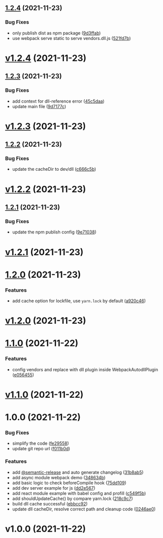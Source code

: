 ## [1.2.4](https://github.com/JimmyLv/webpack-autodll-plugin/compare/v1.2.3...v1.2.4) (2021-11-23)


### Bug Fixes

* only publish dist as npm package ([9d3ffab](https://github.com/JimmyLv/webpack-autodll-plugin/commit/9d3ffabf9c1aa4293b9c17f617681693f34153bc))
* use webpack serve static to serve vendors.dll.js ([521fd7b](https://github.com/JimmyLv/webpack-autodll-plugin/commit/521fd7b731f168ed420010d883d8ec72443c71a6))





# [v1.2.4](https://github.com/JimmyLv/webpack-autodll-plugin/compare/v1.2.3...v1.2.4) (2021-11-23)

## [1.2.3](https://github.com/JimmyLv/webpack-autodll-plugin/compare/v1.2.2...v1.2.3) (2021-11-23)


### Bug Fixes

* add context for dll-reference error ([45c5daa](https://github.com/JimmyLv/webpack-autodll-plugin/commit/45c5daa7dd88ebf2325267b4c0b845f4debaab1a))
* update main file ([9d7177c](https://github.com/JimmyLv/webpack-autodll-plugin/commit/9d7177c82e151c99aace3b0ee42348a0919f4807))





# [v1.2.3](https://github.com/JimmyLv/webpack-autodll-plugin/compare/v1.2.2...v1.2.3) (2021-11-23)

## [1.2.2](https://github.com/JimmyLv/webpack-autodll-plugin/compare/v1.2.1...v1.2.2) (2021-11-23)


### Bug Fixes

* update the cacheDir to dev/dll ([c666c5b](https://github.com/JimmyLv/webpack-autodll-plugin/commit/c666c5b44befa048963b59591e3aecd7e02aa841))





# [v1.2.2](https://github.com/JimmyLv/webpack-autodll-plugin/compare/v1.2.1...v1.2.2) (2021-11-23)

## [1.2.1](https://github.com/JimmyLv/webpack-autodll-plugin/compare/v1.2.0...v1.2.1) (2021-11-23)


### Bug Fixes

* update the npm publish config ([9e71038](https://github.com/JimmyLv/webpack-autodll-plugin/commit/9e71038a7bd9957b4d32107b77d6217658ad3a92))





# [v1.2.1](https://github.com/JimmyLv/webpack-autodll-plugin/compare/v1.2.0...v1.2.1) (2021-11-23)

# [1.2.0](https://github.com/JimmyLv/webpack-autodll-plugin/compare/v1.1.0...v1.2.0) (2021-11-23)


### Features

* add cache option for lockfile, use `yarn.lock` by default ([a920c46](https://github.com/JimmyLv/webpack-autodll-plugin/commit/a920c46d362848dd56513305b6900f7279367242))





# [v1.2.0](https://github.com/JimmyLv/webpack-autodll-plugin/compare/v1.1.0...v1.2.0) (2021-11-23)

# [1.1.0](https://github.com/JimmyLv/webpack-autodll-plugin/compare/v1.0.0...v1.1.0) (2021-11-22)


### Features

* config vendors and replace with dll plugin inside WebpackAutodllPlugin ([e056455](https://github.com/JimmyLv/webpack-autodll-plugin/commit/e0564552f4b36577a3247cc0af1834b45f89c8bf))





# [v1.1.0](https://github.com/JimmyLv/webpack-autodll-plugin/compare/v1.0.0...v1.1.0) (2021-11-22)

# 1.0.0 (2021-11-22)


### Bug Fixes

* simplify the code ([fe29558](https://github.com/JimmyLv/webpack-autodll-plugin/commit/fe295585dd039c3959134df3c312c2d41f648cbd))
* update git repo url ([f011b0d](https://github.com/JimmyLv/webpack-autodll-plugin/commit/f011b0d2b02f4f68266cf71255e70e89a6e1f28d))


### Features

* add [@semantic-release](https://github.com/semantic-release) and auto generate changelog ([31b8ab5](https://github.com/JimmyLv/webpack-autodll-plugin/commit/31b8ab56d6f9e92b0e7302550d2a0dbc596606c1))
* add async module webpack demo ([348634b](https://github.com/JimmyLv/webpack-autodll-plugin/commit/348634b3e4ba0eec417f97799488d6481383cdf4))
* add basic logic to check beforeCompile hook ([75dd109](https://github.com/JimmyLv/webpack-autodll-plugin/commit/75dd10931f7fde5532d5f19858ebe05e26f970dd))
* add dev server example for js ([dd2e567](https://github.com/JimmyLv/webpack-autodll-plugin/commit/dd2e5676689e1651dc67a2c57a2d8439c501a258))
* add react module example with babel config and profill ([c549f5b](https://github.com/JimmyLv/webpack-autodll-plugin/commit/c549f5b30151d6e32360acb88f3636f9b6cc3672))
* add shouldUpdateCache() by compare yarn.lock ([218c9c7](https://github.com/JimmyLv/webpack-autodll-plugin/commit/218c9c7630f033a259285ae1c258d4caf8a8091d))
* build dll cache successful ([ebbcc92](https://github.com/JimmyLv/webpack-autodll-plugin/commit/ebbcc92781b32d2e2b7900e5171a149a1a4a8639))
* update dll cacheDir, resolve correct path and cleanup code ([0246ae0](https://github.com/JimmyLv/webpack-autodll-plugin/commit/0246ae0abe639b2c375d27cebcd3b6d042476c28))





# v1.0.0 (2021-11-22)
